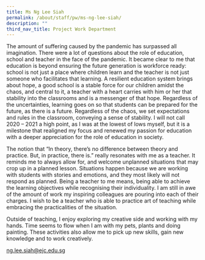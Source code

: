```yaml
---
title: Ms Ng Lee Siah
permalink: /about/staff/pw/ms-ng-lee-siah/
description: ""
third_nav_title: Project Work Department
---
```



The amount of suffering caused by the pandemic has surpassed all imagination. There were a lot of questions about the role of education, school and teacher in the face of the pandemic. It became clear to me that education is beyond ensuring the future generation is workforce ready: school is not just a place where children learn and the teacher is not just someone who facilitates that learning. A resilient education system brings about hope, a good school is a stable force for our children amidst the chaos, and central to it, a teacher with a heart carries with him or her that stability into the classrooms and is a messenger of that hope. Regardless of the uncertainties, learning goes on so that students can be prepared for the future, as there is a future. Regardless of the chaos, we set expectations and rules in the classroom, conveying a sense of stability. I will not call 2020 – 2021 a high point, as I was at the lowest of lows myself, but it is a milestone that realigned my focus and renewed my passion for education with a deeper appreciation for the role of education in society.

The notion that “In theory, there’s no difference between theory and practice. But, in practice, there is.” really resonates with me as a teacher. It reminds me to always allow for, and welcome unplanned situations that may crop up in a planned lesson. Situations happen because we are working with students with stories and emotions, and they most likely will not respond as planned. Being a teacher to me means, being able to achieve the learning objectives while recognising their individuality. I am still in awe of the amount of work my inspiring colleagues are pouring into each of their charges. I wish to be a teacher who is able to practice art of teaching while embracing the practicalities of the situation.

Outside of teaching, I enjoy exploring my creative side and working with my hands. Time seems to flow when I am with my pets, plants and doing painting. These activities also allow me to pick up new skills, gain new knowledge and to work creatively.

[ng.lee.siah@ejc.edu.sg](mailto:ng.lee.siah@ejc.edu.sg)